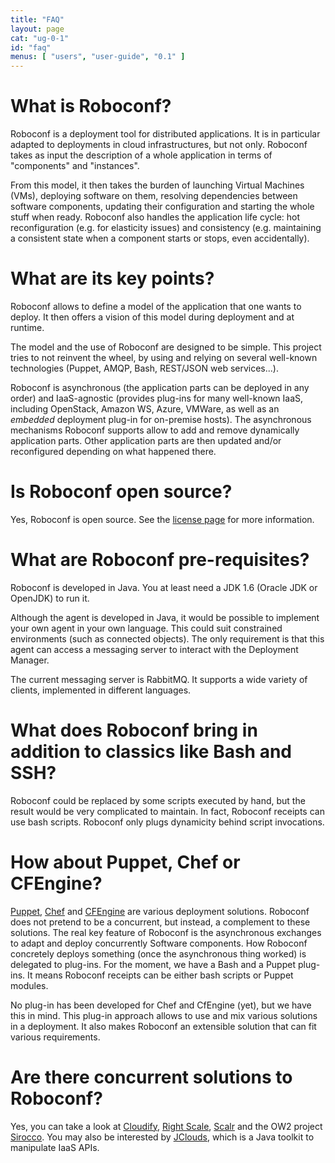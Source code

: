 ```yaml
---
title: "FAQ"
layout: page
cat: "ug-0-1"
id: "faq"
menus: [ "users", "user-guide", "0.1" ]
---
```


# What is Roboconf?

Roboconf is a deployment tool for distributed applications.
It is in particular adapted to deployments in cloud infrastructures, but not only.
Roboconf takes as input the description of a whole application in terms of "components" and "instances".

From this model, it then takes the burden of launching Virtual Machines (VMs), deploying software on them, resolving dependencies
between software components, updating their configuration and starting the whole stuff when ready. Roboconf also handles the
application life cycle: hot reconfiguration (e.g. for elasticity issues) and consistency (e.g. maintaining a consistent state
when a component starts or stops, even accidentally).


# What are its key points?

Roboconf allows to define a model of the application that one wants to deploy.
It then offers a vision of this model during deployment and at runtime.

The model and the use of Roboconf are designed to be simple.
This project tries to not reinvent the wheel, by using and relying on several well-known technologies
(Puppet, AMQP, Bash, REST/JSON web services...).

Roboconf is asynchronous (the application parts can be deployed in any order) and IaaS-agnostic (provides plug-ins for
many well-known IaaS, including OpenStack, Amazon WS, Azure, VMWare, as well as an *embedded* deployment plug-in for
on-premise hosts). The asynchronous mechanisms Roboconf supports allow to add and remove dynamically application parts.
Other application parts are then updated and/or reconfigured depending on what happened there.


# Is Roboconf open source?

Yes, Roboconf is open source.
See the [license page](../license.html) for more information.


# What are Roboconf pre-requisites?

Roboconf is developed in Java.
You at least need a JDK 1.6 (Oracle JDK or OpenJDK) to run it.

Although the agent is developed in Java, it would be possible to implement your own agent in your own language.
This could suit constrained environments (such as connected objects). The only requirement is that this agent can
access a messaging server to interact with the Deployment Manager.

The current messaging server is RabbitMQ. It supports a wide variety of clients, implemented in different languages.


# What does Roboconf bring in addition to classics like Bash and SSH?

Roboconf could be replaced by some scripts executed by hand, but the result would be very complicated to maintain.
In fact, Roboconf receipts can use bash scripts. Roboconf only plugs dynamicity behind script invocations.


# How about Puppet, Chef or CFEngine?

[Puppet](http://puppetlabs.com/), [Chef](http://docs.opscode.com/) and [CFEngine](http://cfengine.com/) are various
deployment solutions. Roboconf does not pretend to be a concurrent, but instead, a complement to these solutions.
The real key feature of Roboconf is the asynchronous exchanges to adapt and deploy concurrently Software components. How
Roboconf concretely deploys something (once the asynchronous thing worked) is delegated to plug-ins. For the moment, we have
a Bash and a Puppet plug-ins. It means Roboconf receipts can be either bash scripts or Puppet modules.

No plug-in has been developed for Chef and CfEngine (yet), but we have this in mind.
This plug-in approach allows to use and mix various solutions in a deployment. It also
makes Roboconf an extensible solution that can fit various requirements.


# Are there concurrent solutions to Roboconf?

Yes, you can take a look at [Cloudify](http://www.cloudifysource.org/), [Right Scale](http://www.rightscale.com/), [Scalr](http://www.scalr.com/)
and the OW2 project [Sirocco](http://wiki.sirocco.ow2.org/xwiki/bin/view/Main/WebHome).
You may also be interested by [JClouds](http://jclouds.apache.org/), which is a Java toolkit to manipulate IaaS APIs.
